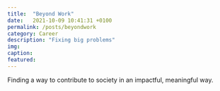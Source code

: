 ```yaml
---
title:  "Beyond Work"
date:   2021-10-09 10:41:31 +0100
permalink: /posts/beyondwork
category: Career
description: "Fixing big problems"
img:
caption:
featured: 
---
```


Finding a way to contribute to society in an impactful, meaningful way.
